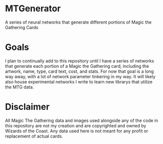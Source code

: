 # MTGenerator
A series of neural networks that generate different portions of Magic the Gathering Cards

# Goals
I plan to continually add to this repository until I have a series of networks that generate each portion of a Magic the Gathering card, including the artwork, name, type, card text, cost, and stats. For now that goal is a long way away, with a lot of network parameter tinkering in my way. It will likely also house experimental networks I write to learn new librarys that utilize the MTG data.

# Disclaimer
All Magic The Gathering data and images used alongside any of the code in this repository are not my creation and are copyrighted and owned by Wizards of the Coast. Any data used here is not meant for any profit or replacement of actual cards.
